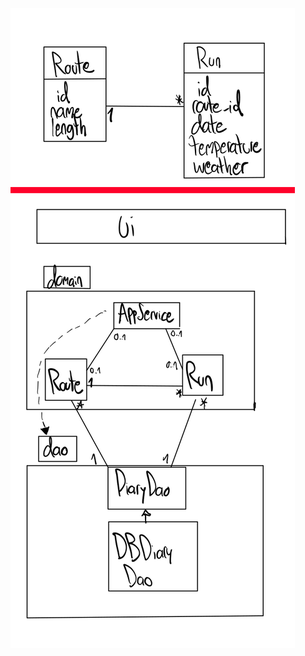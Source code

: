 <img src="https://raw.githubusercontent.com/Sendouc/ot-harjoitustyo/master/dokumentaatio/kuvat/rakenne.png">
